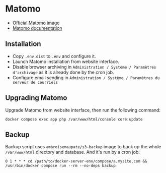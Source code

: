 # Matomo

- [Official Matomo image](https://hub.docker.com/_/matomo/)
- [Matomo documentation](https://matomo.org/docs/)

## Installation

- Copy `.env.dist` to `.env` and configure it.
- Launch Matomo installation from website interface.
- Disable browser archiving in `Administration / Système / Paramètres d'archivage` as it is already done by the cron job.
- Configure email sending in `Administration / Système / Paramètres du serveur de courriels`

## Upgrading Matomo

Upgrade Matomo from website interface, then run the following command:

```shell
docker compose exec app php /var/www/html/console core:update
```

## Backup

Backup script uses `ambroisemaupate/s3-backup` image to back up the whole `/var/www/html` directory and database. 
And it's run by a cron job:

```crontab
0 1 * * * cd /path/to/docker-server-env/compose/a.mysite.com && /usr/bin/docker compose run --rm --no-deps backup
```
